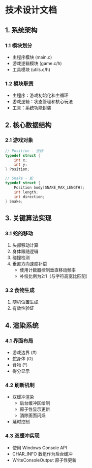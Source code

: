 # 技术设计文档

## 1. 系统架构
### 1.1 模块划分
- 主程序模块 (main.c)
- 游戏逻辑模块 (game.c/h)
- 工具模块 (utils.c/h)

### 1.2 模块职责
- 主程序：游戏初始化和主循环
- 游戏逻辑：状态管理和核心玩法
- 工具：系统功能封装

## 2. 核心数据结构
### 2.1 游戏对象
```c
// Position - 坐标
typedef struct {
    int x;
    int y;
} Position;

// Snake - 蛇
typedef struct {
    Position body[SNAKE_MAX_LENGTH];
    int length;
    int direction;
} Snake;
```

## 3. 关键算法实现
### 3.1 蛇的移动
1. 头部移动计算
2. 身体跟随逻辑
3. 碰撞检测
4. 垂直方向速度补偿
   - 使用计数器控制垂直移动频率
   - 补偿比例为2:1（与字符高宽比匹配）

### 3.2 食物生成
1. 随机位置生成
2. 有效性验证

## 4. 渲染系统
### 4.1 界面布局
- 游戏边界 (#)
- 蛇身体 (O)
- 食物 (*)
- 得分显示

### 4.2 刷新机制
- 双缓冲渲染
  - 后台缓冲区绘制
  - 原子性显示更新
  - 消除画面闪烁
- 延时控制

### 4.3 双缓冲实现
- 使用 Windows Console API
- CHAR_INFO 数组作为后台缓冲
- WriteConsoleOutput 原子性更新